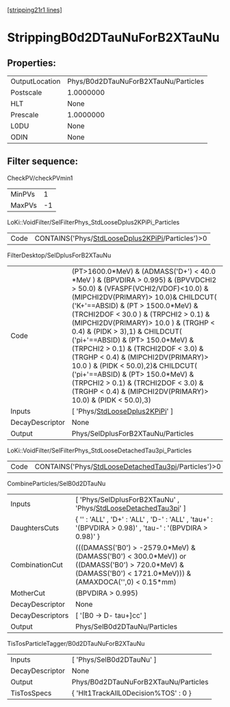 [[stripping21r1 lines]](./stripping21r1-index)

# StrippingB0d2DTauNuForB2XTauNu

## Properties:

|                |                                      |
|----------------|--------------------------------------|
| OutputLocation | Phys/B0d2DTauNuForB2XTauNu/Particles |
| Postscale      | 1.0000000                            |
| HLT            | None                                 |
| Prescale       | 1.0000000                            |
| L0DU           | None                                 |
| ODIN           | None                                 |

## Filter sequence:

CheckPV/checkPVmin1

|        |     |
|--------|-----|
| MinPVs | 1   |
| MaxPVs | -1  |

LoKi::VoidFilter/SelFilterPhys_StdLooseDplus2KPiPi_Particles

|      |                                                                                                          |
|------|----------------------------------------------------------------------------------------------------------|
| Code | CONTAINS('Phys/[StdLooseDplus2KPiPi](./stripping21r1-commonparticles-stdloosedplus2kpipi)/Particles')\>0 |

FilterDesktop/SelDplusForB2XTauNu

|                 |                                                                                                                                                                                                                                                                                                                                                                                                                                                                                                                                                                                                                                       |
|-----------------|---------------------------------------------------------------------------------------------------------------------------------------------------------------------------------------------------------------------------------------------------------------------------------------------------------------------------------------------------------------------------------------------------------------------------------------------------------------------------------------------------------------------------------------------------------------------------------------------------------------------------------------|
| Code            | (PT\>1600.0\*MeV) & (ADMASS('D+') \< 40.0 \*MeV ) & (BPVDIRA \> 0.995) & (BPVVDCHI2 \> 50.0) & (VFASPF(VCHI2/VDOF)\<10.0) & (MIPCHI2DV(PRIMARY)\> 10.0)& CHILDCUT( ('K+'==ABSID) & (PT \> 1500.0\*MeV) & (TRCHI2DOF \< 30.0 ) & (TRPCHI2 \> 0.1) & (MIPCHI2DV(PRIMARY)\> 10.0 ) & (TRGHP \< 0.4) & (PIDK \> 3),1) & CHILDCUT( ('pi+'==ABSID) & (PT\> 150.0\*MeV) & (TRPCHI2 \> 0.1) & (TRCHI2DOF \< 3.0) & (TRGHP \< 0.4) & (MIPCHI2DV(PRIMARY)\> 10.0 ) & (PIDK \< 50.0),2)& CHILDCUT( ('pi+'==ABSID) & (PT\> 150.0\*MeV) & (TRPCHI2 \> 0.1) & (TRCHI2DOF \< 3.0) & (TRGHP \< 0.4) & (MIPCHI2DV(PRIMARY)\> 10.0) & (PIDK \< 50.0),3) |
| Inputs          | [ 'Phys/[StdLooseDplus2KPiPi](./stripping21r1-commonparticles-stdloosedplus2kpipi)' ]                                                                                                                                                                                                                                                                                                                                                                                                                                                                                                                                               |
| DecayDescriptor | None                                                                                                                                                                                                                                                                                                                                                                                                                                                                                                                                                                                                                                  |
| Output          | Phys/SelDplusForB2XTauNu/Particles                                                                                                                                                                                                                                                                                                                                                                                                                                                                                                                                                                                                    |

LoKi::VoidFilter/SelFilterPhys_StdLooseDetachedTau3pi_Particles

|      |                                                                                                                |
|------|----------------------------------------------------------------------------------------------------------------|
| Code | CONTAINS('Phys/[StdLooseDetachedTau3pi](./stripping21r1-commonparticles-stdloosedetachedtau3pi)/Particles')\>0 |

CombineParticles/SelB0d2DTauNu

|                  |                                                                                                                                                                    |
|------------------|--------------------------------------------------------------------------------------------------------------------------------------------------------------------|
| Inputs           | [ 'Phys/SelDplusForB2XTauNu' , 'Phys/[StdLooseDetachedTau3pi](./stripping21r1-commonparticles-stdloosedetachedtau3pi)' ]                                         |
| DaughtersCuts    | { '' : 'ALL' , 'D+' : 'ALL' , 'D-' : 'ALL' , 'tau+' : '(BPVDIRA \> 0.98)' , 'tau-' : '(BPVDIRA \> 0.98)' }                                                         |
| CombinationCut   | (((DAMASS('B0') \> -2579.0\*MeV) & (DAMASS('B0') \< 300.0\*MeV)) or ((DAMASS('B0') \> 720.0\*MeV) & (DAMASS('B0') \< 1721.0\*MeV))) & (AMAXDOCA('',0) \< 0.15\*mm) |
| MotherCut        | (BPVDIRA \> 0.995)                                                                                                                                                 |
| DecayDescriptor  | None                                                                                                                                                               |
| DecayDescriptors | [ '[B0 -\> D- tau+]cc' ]                                                                                                                                       |
| Output           | Phys/SelB0d2DTauNu/Particles                                                                                                                                       |

TisTosParticleTagger/B0d2DTauNuForB2XTauNu

|                 |                                      |
|-----------------|--------------------------------------|
| Inputs          | [ 'Phys/SelB0d2DTauNu' ]           |
| DecayDescriptor | None                                 |
| Output          | Phys/B0d2DTauNuForB2XTauNu/Particles |
| TisTosSpecs     | { 'Hlt1TrackAllL0Decision%TOS' : 0 } |
